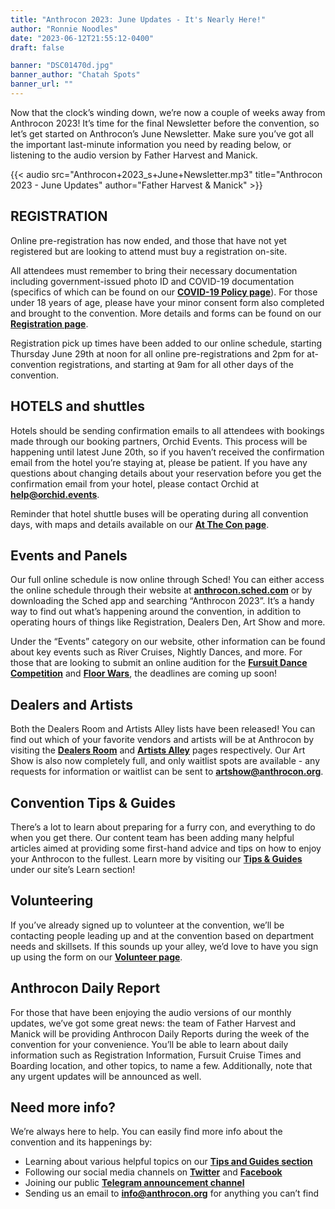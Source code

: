 ```yaml
---
title: "Anthrocon 2023: June Updates - It's Nearly Here!"
author: "Ronnie Noodles"
date: "2023-06-12T21:55:12-0400"
draft: false

banner: "DSC01470d.jpg"
banner_author: "Chatah Spots"
banner_url: ""
---
```


Now that the clock’s winding down, we’re now a couple of weeks away from Anthrocon 2023! It’s time for the final Newsletter before the convention, so let’s get started on Anthrocon’s June Newsletter. Make sure you’ve got all the important last-minute information you need by reading below, or listening to the audio version by Father Harvest and Manick.

{{< audio src="Anthrocon+2023_s+June+Newsletter.mp3" title="Anthrocon 2023 - June Updates" author="Father Harvest & Manick" >}}

## REGISTRATION

Online pre-registration has now ended, and those that have not yet registered but are looking to attend must buy a registration on-site.

All attendees must remember to bring their necessary documentation including government-issued photo ID and COVID-19 documentation (specifics of which can be found on our [**COVID-19 Policy page**](/covid-policy-2023)). For those under 18 years of age, please have your minor consent form also completed and brought to the convention. More details and forms can be found on our [**Registration page**](/registration).

Registration pick up times have been added to our online schedule, starting Thursday June 29th at noon for all online pre-registrations and 2pm for at-convention registrations, and starting at 9am for all other days of the convention.

## HOTELS and shuttles

Hotels should be sending confirmation emails to all attendees with bookings made through our booking partners, Orchid Events. This process will be happening until latest June 20th, so if you haven’t received the confirmation email from the hotel you’re staying at, please be patient. If you have any questions about changing details about your reservation before you get the confirmation email from your hotel, please contact Orchid at [**help@orchid.events**](mailto:help@orchid.events).

Reminder that hotel shuttle buses will be operating during all convention days, with maps and details available on our [**At The Con page**](/at-the-convention).

## Events and Panels

Our full online schedule is now online through Sched! You can either access the online schedule through their website at [**anthrocon.sched.com**](https://anthrocon.sched.com) or by downloading the Sched app and searching “Anthrocon 2023”. It’s a handy way to find out what’s happening around the convention, in addition to operating hours of things like Registration, Dealers Den, Art Show and more.

Under the “Events” category on our website, other information can be found about key events such as River Cruises, Nightly Dances, and more. For those that are looking to submit an online audition for the [**Fursuit Dance Competition**](/dance-competition) and [**Floor Wars**](/floor-wars), the deadlines are coming up soon!

## Dealers and Artists

Both the Dealers Room and Artists Alley lists have been released! You can find out which of your favorite vendors and artists will be at Anthrocon by visiting the [**Dealers Room**](/dealers-list-map-2023) and [**Artists Alley**](/alley) pages respectively. Our Art Show is also now completely full, and only waitlist spots are available - any requests for information or waitlist can be sent to [**artshow@anthrocon.org**](mailto:artshow@anthrocon.org).

## Convention Tips & Guides

There’s a lot to learn about preparing for a furry con, and everything to do when you get there. Our content team has been adding many helpful articles aimed at providing some first-hand advice and tips on how to enjoy your Anthrocon to the fullest. Learn more by visiting our [**Tips & Guides**](/tips-and-guides) under our site’s Learn section!

## Volunteering

If you’ve already signed up to volunteer at the convention, we’ll be contacting people leading up and at the convention based on department needs and skillsets. If this sounds up your alley, we’d love to have you sign up using the form on our [**Volunteer page**](/volunteer).

## Anthrocon Daily Report

For those that have been enjoying the audio versions of our monthly updates, we’ve got some great news: the team of Father Harvest and Manick will be providing Anthrocon Daily Reports during the week of the convention for your convenience. You’ll be able to learn about daily information such as Registration Information, Fursuit Cruise Times and Boarding location, and other topics, to name a few. Additionally, note that any urgent updates will be announced as well.

## Need more info?

We’re always here to help. You can easily find more info about the convention and its happenings by:

- Learning about various helpful topics on our [**Tips and Guides section**](/tips-and-guides)
- Following our social media channels on [**Twitter**](https://twitter.com/anthrocon) and [**Facebook**](https://facebook.com/anthrocon)
- Joining our public [**Telegram announcement channel**](https://t.me/anthrocon)
- Sending us an email to [**info@anthrocon.org**](mailto:info@anthrocon.org) for anything you can’t find
